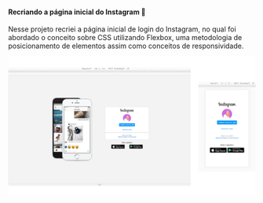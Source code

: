 #### Recriando a página inicial do Instagram :camera_flash:

Nesse projeto recriei a página inicial de login do Instagram, no qual foi abordado o conceito sobre CSS utilizando Flexbox, uma metodologia de posicionamento de elementos assim como conceitos de responsividade.

![alt text](https://github.com/tatimoraes/instagram.dio/blob/master/img/projeto_insta.png)

